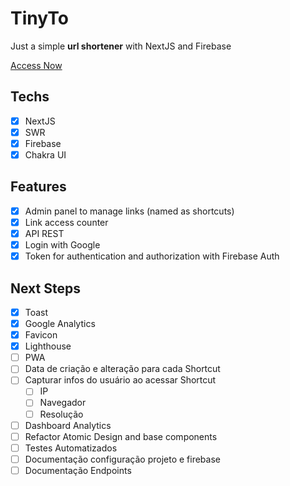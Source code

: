 # TinyTo

Just a simple **url shortener** with NextJS and Firebase

[Access Now](https://tinyto.vercel.app)

## Techs
- [x] NextJS
- [x] SWR
- [x] Firebase
- [x] Chakra UI

## Features
- [x] Admin panel to manage links (named as shortcuts)
- [x] Link access counter
- [x] API REST
- [x] Login with Google
- [x] Token for authentication and authorization with Firebase Auth

## Next Steps

- [x] Toast
- [x] Google Analytics
- [x] Favicon
- [x] Lighthouse
- [ ] PWA
- [ ] Data de criação e alteração para cada Shortcut
- [ ] Capturar infos do usuário ao acessar Shortcut
  - [ ] IP
  - [ ] Navegador
  - [ ] Resolução
- [ ] Dashboard Analytics
- [ ] Refactor Atomic Design and base components
- [ ] Testes Automatizados
- [ ] Documentação configuração projeto e firebase
- [ ] Documentação Endpoints
